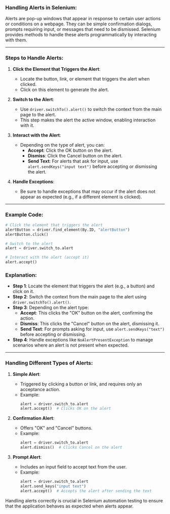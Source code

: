 ﻿### **Handling Alerts in Selenium**:

Alerts are pop-up windows that appear in response to certain user actions or conditions on a webpage. They can be simple confirmation dialogs, prompts requiring input, or messages that need to be dismissed. Selenium provides methods to handle these alerts programmatically by interacting with them.

---

### **Steps to Handle Alerts**:

1. **Click the Element that Triggers the Alert**:
   - Locate the button, link, or element that triggers the alert when clicked.
   - Click on this element to generate the alert.

2. **Switch to the Alert**:
   - Use `driver.switchTo().alert()` to switch the context from the main page to the alert.
   - This step makes the alert the active window, enabling interaction with it.

3. **Interact with the Alert**:
   - Depending on the type of alert, you can:
     - **Accept**: Click the OK button on the alert.
     - **Dismiss**: Click the Cancel button on the alert.
     - **Send Text**: For alerts that ask for input, use `alert.sendKeys("input text")` before accepting or dismissing the alert.

4. **Handle Exceptions**:
   - Be sure to handle exceptions that may occur if the alert does not appear as expected (e.g., if a different element is clicked).

---

### **Example Code**:
```python
# Click the element that triggers the alert
alertButton = driver.find_element(By.ID, "alertButton")
alertButton.click()

# Switch to the alert
alert = driver.switch_to.alert

# Interact with the alert (accept it)
alert.accept()
```

### **Explanation**:

- **Step 1**: Locate the element that triggers the alert (e.g., a button) and click on it.
- **Step 2**: Switch the context from the main page to the alert using `driver.switchTo().alert()`.
- **Step 3**: Depending on the alert type:
  - **Accept**: This clicks the "OK" button on the alert, confirming the action.
  - **Dismiss**: This clicks the "Cancel" button on the alert, dismissing it.
  - **Send Text**: For prompts asking for input, use `alert.sendKeys("text")` before accepting or dismissing.
- **Step 4**: Handle exceptions like `NoAlertPresentException` to manage scenarios where an alert is not present when expected.

---

### **Handling Different Types of Alerts**:

1. **Simple Alert**:
   - Triggered by clicking a button or link, and requires only an acceptance action.
   - Example:
     ```python
     alert = driver.switch_to.alert
     alert.accept()  # Clicks OK on the alert
     ```

2. **Confirmation Alert**:
   - Offers "OK" and "Cancel" buttons.
   - Example:
     ```python
     alert = driver.switch_to.alert
     alert.dismiss()  # Clicks Cancel on the alert
     ```

3. **Prompt Alert**:
   - Includes an input field to accept text from the user.
   - Example:
     ```python
     alert = driver.switch_to.alert
     alert.send_keys("input text")
     alert.accept()  # Accepts the alert after sending the text
     ```

Handling alerts correctly is crucial in Selenium automation testing to ensure that the application behaves as expected when alerts appear.